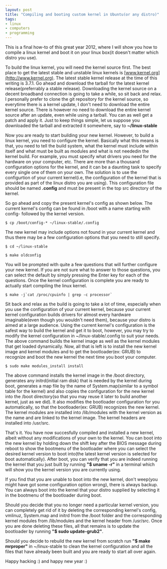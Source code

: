 ```yaml
---
layout: post
title: "Compiling and booting custom kernel in Ubuntu(or any distro)"
tags:
- linux
- computers
- programming
---
```


This is a final how-to of this great year 2012, where I will show you how to compile a linux kernel and boot it on your linux box(it doesn't matter which distro you use).

To build the linux kernel, you will need the kernel source first. The best place to get the latest stable and unstable linux kernels is [www.kernel.org](http://www.kernel.org). The latest stable kernel release at the time of this writing is 3.7.1. Go ahead and download the tarball for the latest kernel release(preferrably a stable release). Downloading the kernel source on a decent broadband connection is going to take a while, so sit back and relax. I personally prefer to clone the git repository for the kernel source, so everytime there is a kernel update, I don't need to download the entire kernel source. There is however no need to download the entire kernel source after an update, even while using a tarball. You can as well get a patch and apply it. Just to keep things simple, let us suppose you downloaded the tarball and extracted it somewhere, say to __~/linux-stable__

Now you are ready to start building your new kernel. However, to build a linux kernel, you need to configure the kernel. Basically what this means is that, you need to tell the build system, what the kernel must include within itself and what must be built as modules and what is not neededin the kernel build. For example, you must specify what drivers you need for the hardware on your computer, etc. There are more than a thousand configuration options for the kernel, and it can be a daunting task to specify every single one of them on your own. The solution is to use the configurtion of your current kernel(i.e, the configuration of the kernel that is provided as part of the linux distro you are using). This configuration file should be named __.config__ and must be present in the top src directory of the kernel.

So go ahead and copy the present kernel's config as shown below. The current kernel's config can be found in /boot with a name starting with config- followed by the kernel version.

	$ cp /boot/config-* ~/linux-stable/.config

The new kernel may include options not found in your current kernel and thus there may be a few configuration options that you need to still specify.

	$ cd ~/linux-stable

	$ make oldconfig

You will be prompted with quite a few questions that will further configure your new kernel. If you are not sure what to answer to those questions, you can select the default by simply pressing the Enter key for each of the questions. Once the kernel configuration is complete you are ready to actually start compiling the linux kernel.

	$ make -j`cat /proc/cpuinfo | grep -c processor`

Sit back and relax as the build is going to take a lot of time, especially when you use the configuration of your current kernel, because your current kernel configuration builds drivers for almost every hardware imaginable(even though you wouldn't need them), because your distro is aimed at a large audience. Using the current kernel's configuration is the safest way to build the kernel and get it to boot, however, you may try to modify the kernel configuration in ~/linux-stable/.config to suit your needs. The above command builds the kernel image as well as the kernel modules that get loaded dynamically. Now, all that is left is to install the new kernel image and kernel modules and to get the bootloader(ex: GRUB) to recognize and boot the new kernel the next time you boot your computer.

	$ sudo make modules_install install

The above command installs the kernel image in the /boot directory, generates any initrd(initial ram disk) that is needed by the kernel during boot, generates a map file by the name of System.map(similar to a symbol table for the kernel) and also copies the configuration for the new kernel into the /boot directory(so that you may reuse it later to build another kernel, just as we did). It also modifies the bootloader configuration for you automatically, so that the bootloader(ex: GRUB) recognizes the new kernel. The kernel modules are installed into /lib/modules with the kernel version as the name and are linked to the kernel image. The kernel headers are installed into /usr/src.

That's it. You have now succesfully compiled and installed a new kernel, albeit without any modifications of your own to the kernel. You can boot into the new kernel by holding down the shift key after the BIOS message during reboot to show the bootmenu of the bootloader where you can select the desired kernel version to boot into(the latest kernel version is selected for boot automatically). After boot, you can verify that you are indeed running the kernel that you just built by running __"$ uname -r"__ in a terminal which will show you the kernel version you are currently using.

If you find that you are unable to boot into the new kernel, don't weep(you might have got some configuration option wrong), there is always backup. You can always boot into the kernel that your distro supplied by selecting it in the bootmenu of the bootloader during boot. 

Should you decide that you no longer need a particular kernel version, you can completely get rid of it by deleting the corresponding kernel's config, vmlinuz, System.map and initrd from the /boot folder and the corresponding kernel modules from /lib/modules and the kernel header from /usr/src. Once you are done deleting these files, all that remains is to update the bootloader by running __"$ sudo update-grub2"__.

Should you decide to rebuild the new kernel from scratch run __"$ make mrproper"__  in ~/linux-stable to clean the kernel configuration and all the files that have already been built and you are ready to start all over again.

Happy hacking :) and happy new year :)
